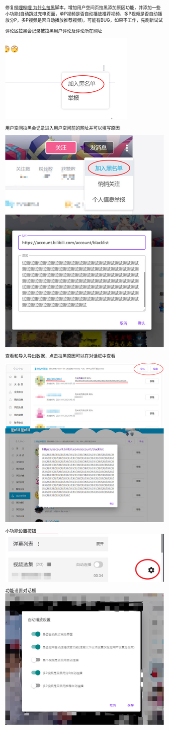 修复[哔哩哔哩 为什么拉黑](https://greasyfork.org/zh-CN/scripts/31615-bilibili-why-blocked)脚本，增加用户空间页拉黑添加原因功能，并添加一些小功能(自动跳过充电页面，单P视频是否自动播放推荐视频，多P视频是否自动播放分P，多P视频是否自动播放推荐视频)，可能有BUG，如果不工作，先刷新试试


评论区拉黑会记录被拉黑用户评论及评论所在网址

![评论区拉黑示意图](./CommentBlock.png)


用户空间拉黑会记录进入用户空间前的网址并可以填写原因

![用户空间拉黑示意图](./SpaceBlock.jpg)


查看和导入导出数据，点击拉黑原因可以在对话框中查看

![黑名单管理示意图](./BlockManage.jpg)

小功能设置按钮
![设置按钮示意图](./SettingDialogButton.jpg)

功能设置对话框
![功能设置对话框示意图](./SettingDialog.jpg)
